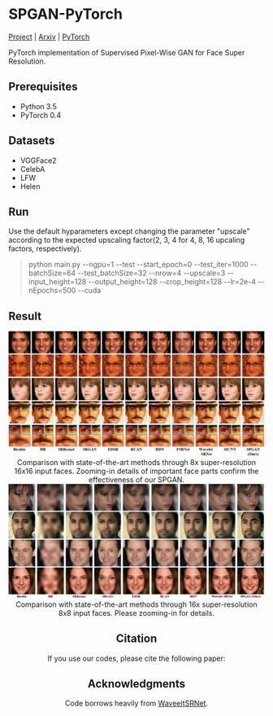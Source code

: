 # SPGAN-PyTorch
[Project](https://github.com/Merle314/Supervised-Pixel-Wise-GAN) | [Arxiv](https://github.com/Merle314/Supervised-Pixel-Wise-GAN) | 
[PyTorch](https://github.com/Merle314/Supervised-Pixel-Wise-GAN)

<!-- <img src="images/result.png" width="900px"/>
<img src="images/result.png"/> -->

PyTorch implementation of Supervised Pixel-Wise GAN for Face Super Resolution.

## Prerequisites
* Python 3.5
* PyTorch 0.4

## Datasets
 * VGGFace2
 * CelebA
 * LFW
 * Helen

## Run

Use the default hyparameters except changing the parameter "upscale" according to the expected upscaling factor(2, 3, 4 for 4, 8, 16 upcaling factors, respectively).

>python main.py --ngpu=1 --test --start_epoch=0  --test_iter=1000  --batchSize=64 --test_batchSize=32 --nrow=4  --upscale=3 --input_height=128 --output_height=128 --crop_height=128 --lr=2e-4  --nEpochs=500 --cuda

## Result
<img src="images/x8.png"/>
<center>Comparison with state-of-the-art methods through 8x super-resolution 16x16 input faces. Zooming-in details of important face parts confirm the effectiveness of our SPGAN.<center>

<img src="images/x16.png"/>
<center>Comparison with state-of-the-art methods through 16x super-resolution 8x8 input faces. Please zooming-in for details.<center>

## Citation

If you use our codes, please cite the following paper:

## Acknowledgments
Code borrows heavily from [WaveeltSRNet](https://github.com/hhb072/WaveletSRNet).